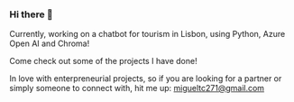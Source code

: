 ### Hi there 👋

Currently, working on a chatbot for tourism in Lisbon, using Python, Azure Open AI and Chroma!

Come check out some of the projects I have done!

In love with enterpreneurial projects, so if you are looking for a partner or simply someone to connect with, hit me up:
migueltc271@gmail.com

<!--
**miguel-cruz-27/miguel-cruz-27** is a ✨ _special_ ✨ repository because its `README.md` (this file) appears on your GitHub profile.

Here are some ideas to get you started:

- 🔭 I’m currently working on ...
- 🌱 I’m currently learning ...
- 👯 I’m looking to collaborate on ...
- 🤔 I’m looking for help with ...
- 💬 Ask me about ...
- 📫 How to reach me: ...
- 😄 Pronouns: ...
- ⚡ Fun fact: ...
-->
